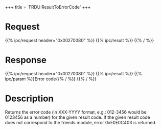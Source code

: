 +++
title = 'FRDU:ResultToErrorCode'
+++

# Request

{{% ipc/request header="0x00270080" %}}
{{% ipc/result %}}
{{% / %}}

# Response

{{% ipc/request header="0x00270080" %}}
{{% ipc/result %}}
{{% ipc/param %}}Error code{{% / %}}
{{% / %}}

# Description

Returns the error code (in XXX-YYYY format, e.g.: 012-3456 would be 0123456 as a number) for the given result code. If the given result code does not correspond to the friends module, error 0xE0E0C403 is returned.
